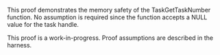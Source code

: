 This proof demonstrates the memory safety of the TaskGetTaskNumber function.
No assumption is required since the function accepts a NULL value for the task handle.

This proof is a work-in-progress.  Proof assumptions are described in
the harness.
